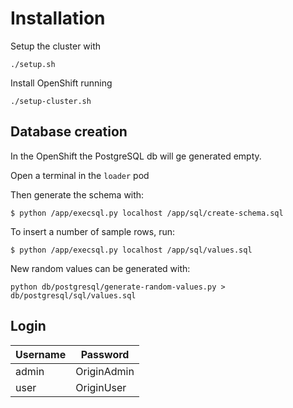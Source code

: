 # Installation

Setup the cluster with

```
./setup.sh
```

Install OpenShift running

```
./setup-cluster.sh
```

## Database creation

In the OpenShift the PostgreSQL db will ge generated empty.

Open a terminal in the `loader` pod

Then generate the schema with:

```
$ python /app/execsql.py localhost /app/sql/create-schema.sql
```

To insert a number of sample rows, run:

```
$ python /app/execsql.py localhost /app/sql/values.sql
```

New random values can be generated with: 

```
python db/postgresql/generate-random-values.py > db/postgresql/sql/values.sql
```

## Login

| Username | Password    |
| -------- | ----------- |
| admin    | OriginAdmin |
| user     | OriginUser  |

